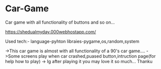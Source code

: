 # Car-Game
Car game with all functionality of buttons and so on...

https://shedualmyday.000webhostapp.com/

Used tech:-
  language-pyhton
  libraies-pygame,os,random,system

->This car game is almost with all functionality of a 90's car game....
->Some screens play when car crashed,puased button,intruction page(for help how to play)
-> Ig after playing it you may love it so much...
Thanku

